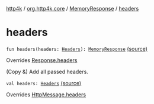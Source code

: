 [http4k](../../index.md) / [org.http4k.core](../index.md) / [MemoryResponse](index.md) / [headers](./headers.md)

# headers

`fun headers(headers: `[`Headers`](../-headers.md)`): `[`MemoryResponse`](index.md) [(source)](https://github.com/http4k/http4k/blob/master/http4k-core/src/main/kotlin/org/http4k/core/http.kt#L292)

Overrides [Response.headers](../-response/headers.md)

(Copy &amp;) Add all passed headers.

`val headers: `[`Headers`](../-headers.md) [(source)](https://github.com/http4k/http4k/blob/master/http4k-core/src/main/kotlin/org/http4k/core/http.kt#L289)

Overrides [HttpMessage.headers](../-http-message/headers.md)

